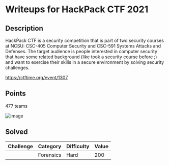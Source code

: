 # Writeups for HackPack CTF 2021

 

## Description  
  
HackPack CTF is a security competition that is part of two security courses at NCSU: CSC-405 Computer Security and CSC-591 Systems Attacks and Defenses. The target audience is people interested in computer security that have some related background (like took a security course before ;) and want to exercise their skills in a secure environment by solving security challenges.

https://ctftime.org/event/1307


## Points  

477 teams  

![image](https://user-images.githubusercontent.com/72421091/115264595-f74fdc00-a125-11eb-8d0f-f02262e82080.png)


## Solved
Challenge | Category | Difficulty | Value
----------|:---------|:-----------|:-------
[]() | Forensics | Hard | 200
